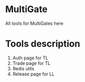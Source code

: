 # MultiGate
All tools for MultiGates here

# Tools description
1. Auth page for TL 
2. Trade page for TL
3. Redis utils 
4. Release page for LL

